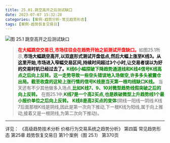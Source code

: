 ```yaml
---
title: 25.01.跳空高开之后测试缺口
date: 2023-07-07 15:32:28
categories: [案例-趋势分析-常见趋势形态]
tags: [案例-趋势恢复交易日]
---
```


![图 25.1 跳空高开之后测试缺口](https://objectstorage.us-phoenix-1.oraclecloud.com/n/axdikqaqm3dc/b/bucket1/o/pa-price-charts%2Ftrends%2Fc25%2FSlide1.JPG)

>
><font color="red">**在大幅跳空交易日,市场往往会在趋势开始之前测试开盘缺口。**</font>如图25.1所示,<font color="black">**市场大幅跳空高开,以双底形式测试开盘低点,然后大幅上涨至K线3。从这里开始,市场进入窄幅交易区间,持续时间超过3个小时,让交易者误以为好的交易时机巳经过去了。**</font><font color="green">**K线6小幅探破下降趋势通道线和K线4信号K线高点之后向上反转。这一走势导致一些空头错误地入场做空,许多多头被震仓出局。截至收盘的这轮上涨行情的信号K线是当天第一根均线缺口K线。**</font>
>当天还有不少其他做多入场点,<font color="green">**比如K线7、9、10对微型趋势线假突破之后的向上反转。**</font>
>在图25.1中,<font color="green">**K线7是一个高2买点,也是跌破微型上升趋势线1个最小报价单位之后向上反转。**</font>
><font color="green">**K线8是高2买点的变体**</font>(阴线一阳线一阴线:K线7后面那根K线是阴线,因此是第一次向下推动,下一根K线为阳线,属于向上推动,接着又是一根阴线,为第二次向下推动)。
>

---
详见：
《高级趋势技术分析 价格行为交易系统之趋势分析》
第四篇 常见趋势形态
第25章 趋势恢复交易日
第1个案例（图 25.1）
第370页
